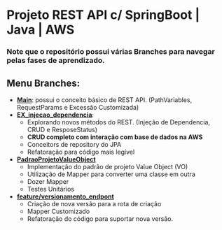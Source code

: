 # Projeto REST API c/ SpringBoot | Java | AWS

### Note que o repositório possui várias Branches para navegar pelas fases de aprendizado.

## Menu Branches:
- **[Main](https://github.com/Alencar26/rest-with-spring-boot-and-java-erudio/tree/main/05_FistStepInJavaWithSpringBoot/rest-with-spring-boot-and-java-erudio)**: possui o conceito básico de REST API. (PathVariables, RequestParams e Excessão Customizada)
- **[EX_injecao_dependencia](https://github.com/Alencar26/rest-with-spring-boot-and-java-erudio/tree/Ex_injecao_dependencia/05_FistStepInJavaWithSpringBoot/rest-with-spring-boot-and-java-erudio)**: 
    -   Explorando novos métodos do REST. (Injeção de Dependencia, CRUD e ResposeStatus)
    - **CRUD completo com interação com base de dados na AWS**
    - Conceitors de repository do JPA
    - Refatoração para código mais legível
- **[PadraoProjetoValueObject](https://github.com/Alencar26/rest-with-spring-boot-and-java-erudio/tree/PadraoProjetoValueObject/05_FistStepInJavaWithSpringBoot/rest-with-spring-boot-and-java-erudio)**
    - Implementação do padrão de projeto Value Object (VO)
    - Utilização de Mapper para converter uma classe em outra
    - Dozer Mapper
    - Testes Unitários
- **[feature/versionamento_endpont](https://github.com/Alencar26/rest-with-spring-boot-and-java-erudio/tree/feature/versionamento_endpoint/05_FistStepInJavaWithSpringBoot/rest-with-spring-boot-and-java-erudio)**
    - Criação de nova versão para a rota de  criação
    - Mapper Customizado
    - Refatoração do código para suportar nova versão.
